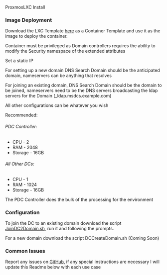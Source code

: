 ProxmoxLXC Install

### Image Deployment

Download the LXC Template [here](https://is27.duckdns.org/nextcloud/s/ZYDagsYw7r6LzbT/download/fedora-37-samba-ad-dc_20230501_amd64.tar.gz) as a Container Template and use it as the image to deploy the container.

Container must be privileged as Domain controllers requires the ability to modify the Security namespace of the extended attributes

Set a static IP

For setting up a new domain DNS Search Domain should be the anticipated domain, nameservers can be anything that resolves

For joining an existing domain, DNS Search Domain should be the domain to be joined, nameservers need to be the DNS servers broadcasting the ldap servers for the Domain (\_ldap.msdcs.example.com)

All other configurations can be whatever you wish

Recommended:

###### PDC Controller:

- CPU - 2
- RAM - 2048
- Storage - 16GB

###### All Other DCs:

- CPU - 1
- RAM - 1024
- Storage - 16GB

The PDC Controller does the bulk of the processing for the environment

### Configuration

To join the DC to an existing domain download the script [JoinDC2Domain.sh](https://is27.duckdns.org/nextcloud/s/weBA7fJaw7J6oGn), run it and following the prompts.

For a new domain download the script DCCreateDomain.sh (Coming Soon)

### Common Issues

Report any issues on [GitHub](https://github.com/IS27-Particle/SambaADOnFedora), if any special instructions are necessary I will update this Readme below with each use case